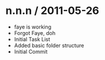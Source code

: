 
n.n.n / 2011-05-26 
==================

  * faye is working
  * Forgot Faye, doh
  * Initial Task List
  * Added basic folder structure
  * Initial Commit
